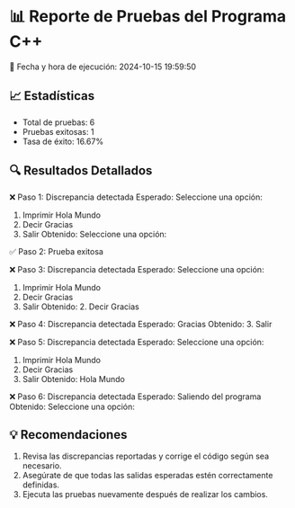 # 📊 Reporte de Pruebas del Programa C++

📅 Fecha y hora de ejecución: 2024-10-15 19:59:50

## 📈 Estadísticas

- Total de pruebas: 6
- Pruebas exitosas: 1
- Tasa de éxito: 16.67%

## 🔍 Resultados Detallados

❌ Paso 1: Discrepancia detectada
   Esperado: Seleccione una opción:
1. Imprimir Hola Mundo
2. Decir Gracias
3. Salir
   Obtenido: Seleccione una opción:

✅ Paso 2: Prueba exitosa

❌ Paso 3: Discrepancia detectada
   Esperado: Seleccione una opción:
1. Imprimir Hola Mundo
2. Decir Gracias
3. Salir
   Obtenido: 2. Decir Gracias

❌ Paso 4: Discrepancia detectada
   Esperado: Gracias
   Obtenido: 3. Salir

❌ Paso 5: Discrepancia detectada
   Esperado: Seleccione una opción:
1. Imprimir Hola Mundo
2. Decir Gracias
3. Salir
   Obtenido: Hola Mundo

❌ Paso 6: Discrepancia detectada
   Esperado: Saliendo del programa
   Obtenido: Seleccione una opción:

## 💡 Recomendaciones

1. Revisa las discrepancias reportadas y corrige el código según sea necesario.
2. Asegúrate de que todas las salidas esperadas estén correctamente definidas.
3. Ejecuta las pruebas nuevamente después de realizar los cambios.
